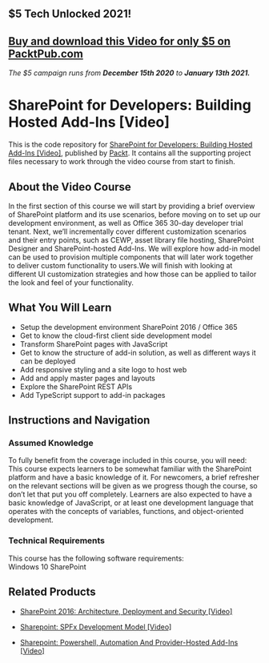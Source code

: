 ## $5 Tech Unlocked 2021!
[Buy and download this Video for only $5 on PacktPub.com](https://www.packtpub.com/product/sharepoint-for-developers-building-hosted-add-ins-video/9781788391870)
-----
*The $5 campaign         runs from __December 15th 2020__ to __January 13th 2021.__*

# SharePoint for Developers: Building Hosted Add-Ins [Video]
This is the code repository for [SharePoint for Developers: Building Hosted Add-Ins [Video]](https://www.packtpub.com/virtualization-and-cloud/sharepoint-developers-building-hosted-add-ins-video?utm_source=github&utm_medium=repository&utm_campaign=9781788391870), published by [Packt](https://www.packtpub.com/?utm_source=github). It contains all the supporting project files necessary to work through the video course from start to finish.
## About the Video Course
In the first section of this course we will start by providing a brief overview of SharePoint platform and its use scenarios, before moving on to set up our development environment, as well as Office 365 30-day developer trial tenant. Next, we’ll incrementally cover different customization scenarios and their entry points, such as CEWP, asset library file hosting, SharePoint Designer and SharePoint-hosted Add-Ins. We will explore how add-in model can be used to provision multiple components that will later work together to deliver custom functionality to users.We will finish with looking at different UI customization strategies and how those can be applied to tailor the look and feel of your functionality.

<H2>What You Will Learn</H2>
<DIV class=book-info-will-learn-text>
<UL>
<LI>Setup the development environment SharePoint 2016 / Office 365 
<LI>Get to know the cloud-first client side development model 
<LI>Transform SharePoint pages with JavaScript 
<LI>Get to know the structure of add-in solution, as well as different ways it can be deployed 
<LI>Add responsive styling and a site logo to host web 
<LI>Add and apply master pages and layouts 
<LI>Explore the SharePoint REST APIs 
<LI>Add TypeScript support to add-in packages </LI></UL></DIV>

## Instructions and Navigation
### Assumed Knowledge
To fully benefit from the coverage included in this course, you will need:<br/>
This course expects learners to be somewhat familiar with the SharePoint platform and have a basic knowledge of it. For newcomers, a brief refresher on the relevant sections will be given as we progress though the course, so don’t let that put you off completely. Learners are also expected to have a basic knowledge of JavaScript, or at least one development language that operates with the concepts of variables, functions, and object-oriented development.
### Technical Requirements
This course has the following software requirements:<br/>
Windows 10
SharePoint

## Related Products
* [SharePoint 2016: Architecture, Deployment and Security [Video]](https://www.packtpub.com/virtualization-and-cloud/sharepoint-2016-architecture-deployment-security-video?utm_source=github&utm_medium=repository&utm_campaign=9781788298506)

* [Sharepoint: SPFx Development Model [Video]](https://www.packtpub.com/virtualization-and-cloud/sharepoint-spfx-development-model-video?utm_source=github&utm_medium=repository&utm_campaign=9781788391467)

* [Sharepoint: Powershell, Automation And Provider-Hosted Add-Ins [Video]](https://www.packtpub.com/virtualization-and-cloud/sharepoint-powershell-automation-and-provider-hosted-add-ins-video?utm_source=github&utm_medium=repository&utm_campaign=9781788393096)

